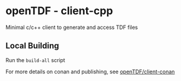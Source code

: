 # openTDF - client-cpp
Minimal c/c++ client to generate and access TDF files

## Local Building

Run the `build-all` script
    
For more details on conan and publishing, see [openTDF/client-conan](https://github.com/opentdf/client-conan)
